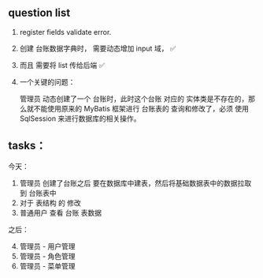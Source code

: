 ## question list

1. register fields validate error.

1. 创建 台账数据字典时， 需要动态增加 input 域， ✅
1. 而且 需要将 list 传给后端 ✅

1. 一个关键的问题：
    
    管理员 动态创建了一个 台账时，此时这个台账 对应的 实体类是不存在的，那么就不能使用原来的 MyBatis 框架进行 台账表的 查询和修改了，必须 使用 SqlSession 来进行数据库的相关操作。
    

## tasks：

今天：

1. 管理员 创建了台账之后 要在数据库中建表，然后将基础数据表中的数据拉取到 台账表中
2. 对于 表结构 的 修改
3. 普通用户 查看 台账 表数据

之后：

4. 管理员 - 用户管理
5. 管理员 - 角色管理
6. 管理员 - 菜单管理